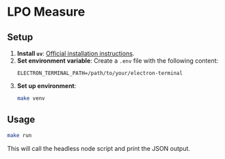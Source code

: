 # LPO Measure

## Setup

1.  **Install `uv`**: [Official installation instructions](https://astral.sh/docs/uv#installation).
2.  **Set environment variable**: Create a `.env` file with the following content:
    ```
    ELECTRON_TERMINAL_PATH=/path/to/your/electron-terminal
    ```
3.  **Set up environment**:
    ```bash
    make venv
    ```

## Usage

```bash
make run
```

This will call the headless node script and print the JSON output.
